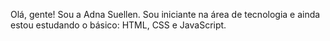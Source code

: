 Olá, gente! Sou a Adna Suellen.
Sou iniciante na área de tecnologia e ainda estou estudando o básico: HTML, CSS e JavaScript.

